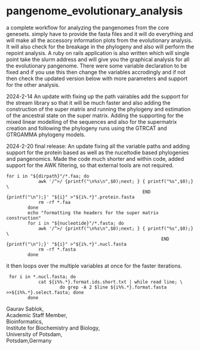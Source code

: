# pangenome_evolutionary_analysis
a complete workflow for analyzing the pangenomes from the core genesets. simply have to provide the fasta files and it will do everything and will make all the accessory information plots from the evolutionary analysis. It will also check for the breakage in the phylogeny and also will perform the repoint analysis. A ruby on rails application is also written which will single point take the slurm address and will give you the graphical analysis for all the evolutionary pangenome. There were some variable declaration to be fixed and if you use this then change the variables accrodingly and if not then check the updated version below with more parameters and support for the other analysis. 

2024-2-14 An update with fixing up the path vairables add the support for the stream library so that it will be much faster and also adding the construction of the super matrix and running the phylogeny and estimation of the ancestral state on the super matrix. Adding the supporting for the mixed linear modelling of the sequences and also for the supermatrix creation and following the phylogeny runs using the GTRCAT and GTRGAMMA phylogeny models.  

2024-2-20 final release: An update fixing all the variable paths and adding support for the protein based as well as the nuceltodie based phylogenies and pangenomics. Made the code much shorter and within code, added support for the AWK filtering, so that external tools are not required.
```
for i in "${dirpath}"/*.faa; do
            awk '/^>/ {printf("\n%s\n",$0);next; } { printf("%s",$0);}  \
                                                   END {printf("\n");}' "${i}" >"${i%.*}".protein.fasta
            rm -rf *.faa
        done
        echo "formatting the headers for the super matrix construction"
        for i in "${nucleotide}"/*.fasta; do
            awk '/^>/ {printf("\n%s\n",$0);next; } { printf("%s",$0);}  \
                                                          END {printf("\n");}' "${i}" >"${i%.*}".nucl.fasta
            rm -rf *.fasta
        done
```
it then loops over the multiple variables at once for the faster iterations. 
```
 for i in *.nucl.fasta; do
            cat ${i%%.*}.format.ids.short.txt | while read line; \
                    do grep -A 2 $line ${i%%.*}.format.fasta >>${i%%.*}.select.fasta; done
        done
```
Gaurav Sablok, \
Academic Staff Member, \
Bioinformatics, \
Institute for Biochemistry and Biology, \
University of Potsdam, \
Potsdam,Germany
